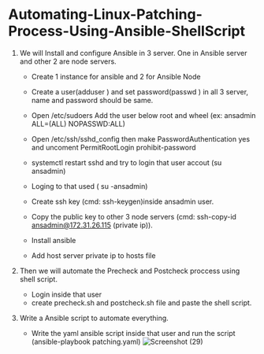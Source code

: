 # Automating-Linux-Patching-Process-Using-Ansible-ShellScript

1. We will Install and configure Ansible in 3 server. One in Ansible server and other 2 are node servers.
   - Create 1 instance for ansible and 2 for Ansible Node
   - Create a user(adduser <username>) and set password(passwd <username>) in all 3 server, name and password should be same.
   - Open /etc/sudoers Add the user below root and wheel  (ex: ansadmin  ALL=(ALL)  NOPASSWD:ALL)
   - Open /etc/ssh/sshd_config then make PasswordAuthentication yes and uncoment PermitRootLogin prohibit-password
   - systemctl restart sshd and try to login that user accout (su ansadmin)

   - Loging to that used ( su -ansadmin)
   - Create ssh key (cmd: ssh-keygen)inside ansadmin user.
   - Copy the public key to other 3 node servers (cmd: ssh-copy-id ansadmin@172.31.26.115 (private ip)).
  
   - Install ansible
   - Add host server private ip to hosts file
     
4. Then we will automate the Precheck and Postcheck proccess using shell script.
   - Login inside that user
   - create precheck.sh and postcheck.sh file and paste the shell script.
     
6. Write a Ansible script to automate everything.
   - Write the yaml ansible script inside that user and run the script (ansible-playbook patching.yaml)
![Screenshot (29)](https://github.com/nathsatyabrata/Automating-Linux-Patching-Process/assets/93023257/0d3cdee9-009f-43bb-929f-dff7a3a8c4f4)

